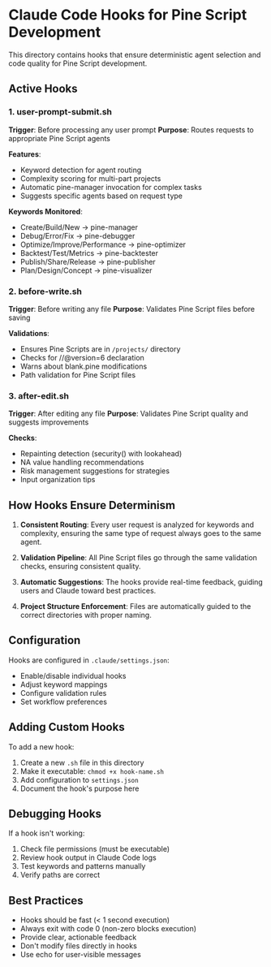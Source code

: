 # Claude Code Hooks for Pine Script Development

This directory contains hooks that ensure deterministic agent selection and code quality for Pine Script development.

## Active Hooks

### 1. user-prompt-submit.sh
**Trigger**: Before processing any user prompt
**Purpose**: Routes requests to appropriate Pine Script agents

**Features**:
- Keyword detection for agent routing
- Complexity scoring for multi-part projects
- Automatic pine-manager invocation for complex tasks
- Suggests specific agents based on request type

**Keywords Monitored**:
- Create/Build/New → pine-manager
- Debug/Error/Fix → pine-debugger
- Optimize/Improve/Performance → pine-optimizer
- Backtest/Test/Metrics → pine-backtester
- Publish/Share/Release → pine-publisher
- Plan/Design/Concept → pine-visualizer

### 2. before-write.sh
**Trigger**: Before writing any file
**Purpose**: Validates Pine Script files before saving

**Validations**:
- Ensures Pine Scripts are in `/projects/` directory
- Checks for //@version=6 declaration
- Warns about blank.pine modifications
- Path validation for Pine Script files

### 3. after-edit.sh
**Trigger**: After editing any file
**Purpose**: Validates Pine Script quality and suggests improvements

**Checks**:
- Repainting detection (security() with lookahead)
- NA value handling recommendations
- Risk management suggestions for strategies
- Input organization tips

## How Hooks Ensure Determinism

1. **Consistent Routing**: Every user request is analyzed for keywords and complexity, ensuring the same type of request always goes to the same agent.

2. **Validation Pipeline**: All Pine Script files go through the same validation checks, ensuring consistent quality.

3. **Automatic Suggestions**: The hooks provide real-time feedback, guiding users and Claude toward best practices.

4. **Project Structure Enforcement**: Files are automatically guided to the correct directories with proper naming.

## Configuration

Hooks are configured in `.claude/settings.json`:
- Enable/disable individual hooks
- Adjust keyword mappings
- Configure validation rules
- Set workflow preferences

## Adding Custom Hooks

To add a new hook:
1. Create a new `.sh` file in this directory
2. Make it executable: `chmod +x hook-name.sh`
3. Add configuration to `settings.json`
4. Document the hook's purpose here

## Debugging Hooks

If a hook isn't working:
1. Check file permissions (must be executable)
2. Review hook output in Claude Code logs
3. Test keywords and patterns manually
4. Verify paths are correct

## Best Practices

- Hooks should be fast (< 1 second execution)
- Always exit with code 0 (non-zero blocks execution)
- Provide clear, actionable feedback
- Don't modify files directly in hooks
- Use echo for user-visible messages